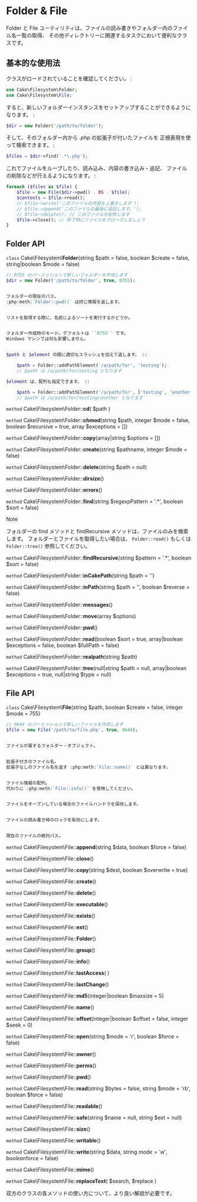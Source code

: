 # Folder & File

Folder と File ユーティリティは、ファイルの読み書きやフォルダー内のファイル名一覧の取得、
その他ディレクトリーに関連するタスクにおいて便利なクラスです。

## 基本的な使用法

クラスがロードされていることを確認してください。 :

``` php
use Cake\Filesystem\Folder;
use Cake\Filesystem\File;
```

すると、新しいフォルダーインスタンスをセットアップすることができるようになります。 :

``` php
$dir = new Folder('/path/to/folder');
```

そして、そのフォルダー内から *.php* の拡張子が付いたファイルを
正規表現を使って検索できます。 :

``` php
$files = $dir->find('.*\.php');
```

これでファイルをループしたり、読み込み、内容の書き込み・追記、
ファイルの削除などが行えるようになります。 :

``` php
foreach ($files as $file) {
    $file = new File($dir->pwd() . DS . $file);
    $contents = $file->read();
    // $file->write('このファイルの内容を上書きします');
    // $file->append('このファイルの最後に追記します。');
    // $file->delete(); // このファイルを削除します
    $file->close(); // 終了時にファイルをクローズしましょう
}
```

## Folder API

`class` Cake\\Filesystem\\**Folder**(string $path = false, boolean $create = false, string|boolean $mode = false)

``` php
// 0755 のパーミッションで新しいフォルダーを作成します
$dir = new Folder('/path/to/folder', true, 0755);


フォルダーの現在のパス。
:php:meth:`Folder::pwd()` は同じ情報を返します。


リストを取得する際に、名前によるソートを実行するかどうか。


フォルダー作成時のモード。デフォルトは ``0755`` です。
Windows マシンでは何も影響しません。


$path と $element の間に適切なスラッシュを加えて返します。 ::

    $path = Folder::addPathElement('/a/path/for', 'testing');
    // $path は /a/path/for/testing となります

$element は、配列も指定できます。 ::

    $path = Folder::addPathElement('/a/path/for', ['testing', 'another']);
    // $path は /a/path/for/testing/another となります
```

`method` Cake\\Filesystem\\Folder::**cd**( $path )

`method` Cake\\Filesystem\\Folder::**chmod**(string $path, integer $mode = false, boolean $recursive = true, array $exceptions = [])

`method` Cake\\Filesystem\\Folder::**copy**(array|string $options = [])

`method` Cake\\Filesystem\\Folder::**create**(string $pathname, integer $mode = false)

`method` Cake\\Filesystem\\Folder::**delete**(string $path = null)

`method` Cake\\Filesystem\\Folder::**dirsize**()

`method` Cake\\Filesystem\\Folder::**errors**()

`method` Cake\\Filesystem\\Folder::**find**(string $regexpPattern = '.*', boolean $sort = false)

> [!NOTE]
> フォルダーの find メソッドと findRecursive メソッドは、ファイルのみを検索します。
> フォルダーとファイルを取得したい場合は、 `Folder::read()` もしくは
> `Folder::tree()` 参照してください。

`method` Cake\\Filesystem\\Folder::**findRecursive**(string $pattern = '.*', boolean $sort = false)

`method` Cake\\Filesystem\\Folder::**inCakePath**(string $path = '')

`method` Cake\\Filesystem\\Folder::**inPath**(string $path = '', boolean $reverse = false)

`method` Cake\\Filesystem\\Folder::**messages**()

`method` Cake\\Filesystem\\Folder::**move**(array $options)

`method` Cake\\Filesystem\\Folder::**pwd**()

`method` Cake\\Filesystem\\Folder::**read**(boolean $sort = true, array|boolean $exceptions = false, boolean $fullPath = false)

`method` Cake\\Filesystem\\Folder::**realpath**(string $path)

`method` Cake\\Filesystem\\Folder::**tree**(null|string $path = null, array|boolean $exceptions = true, null|string $type = null)

## File API

`class` Cake\\Filesystem\\**File**(string $path, boolean $create = false, integer $mode = 755)

``` php
// 0644 のパーミッションで新しいファイルを作成します
$file = new File('/path/to/file.php', true, 0644);


ファイルが属するフォルダー・オブジェクト。


拡張子付きのファイル名。
拡張子なしのファイル名を返す :php:meth:`File::name()` とは異なります。


ファイル情報の配列。
代わりに :php:meth:`File::info()` を使用してください。


ファイルをオープンしている場合のファイルハンドラを保持します。


ファイルの読み書き時のロックを有効にします。


現在のファイルの絶対パス。
```

`method` Cake\\Filesystem\\File::**append**(string $data, boolean $force = false)

`method` Cake\\Filesystem\\File::**close**()

`method` Cake\\Filesystem\\File::**copy**(string $dest, boolean $overwrite = true)

`method` Cake\\Filesystem\\File::**create**()

`method` Cake\\Filesystem\\File::**delete**()

`method` Cake\\Filesystem\\File::**executable**()

`method` Cake\\Filesystem\\File::**exists**()

`method` Cake\\Filesystem\\File::**ext**()

`method` Cake\\Filesystem\\File::**Folder**()

`method` Cake\\Filesystem\\File::**group**()

`method` Cake\\Filesystem\\File::**info**()

`method` Cake\\Filesystem\\File::**lastAccess**( )

`method` Cake\\Filesystem\\File::**lastChange**()

`method` Cake\\Filesystem\\File::**md5**(integer|boolean $maxsize = 5)

`method` Cake\\Filesystem\\File::**name**()

`method` Cake\\Filesystem\\File::**offset**(integer|boolean $offset = false, integer $seek = 0)

`method` Cake\\Filesystem\\File::**open**(string $mode = 'r', boolean $force = false)

`method` Cake\\Filesystem\\File::**owner**()

`method` Cake\\Filesystem\\File::**perms**()

`method` Cake\\Filesystem\\File::**pwd**()

`method` Cake\\Filesystem\\File::**read**(string $bytes = false, string $mode = 'rb', boolean $force = false)

`method` Cake\\Filesystem\\File::**readable**()

`method` Cake\\Filesystem\\File::**safe**(string $name = null, string $ext = null)

`method` Cake\\Filesystem\\File::**size**()

`method` Cake\\Filesystem\\File::**writable**()

`method` Cake\\Filesystem\\File::**write**(string $data, string $mode = 'w', boolean$force = false)

`method` Cake\\Filesystem\\File::**mime**()

`method` Cake\\Filesystem\\File::**replaceText**( $search, $replace )

<div class="todo">

双方のクラスの各メソッドの使い方について、より良い解説が必要です。

</div>
